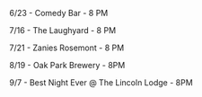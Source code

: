 6/23 - Comedy Bar - 8 PM

7/16 - The Laughyard - 8 PM

7/21 - Zanies Rosemont - 8 PM

8/19 - Oak Park Brewery - 8PM

9/7 - Best Night Ever @ The Lincoln Lodge - 8PM

